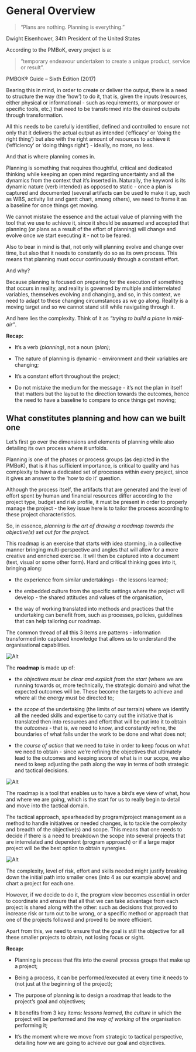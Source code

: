 # General Overview

> “Plans are nothing. Planning is everything.”

Dwight Eisenhower, 34th President of the United States

According to the PMBoK, every project is a:

> “temporary endeavour undertaken to create a unique product, service or result”.

PMBOK® Guide – Sixth Edition (2017)


Bearing this in mind, in order to create or deliver the output, there is a need to structure the way (the ‘how’) to do it, that is, given the inputs (resources, either physical or informational - such as requirements, or manpower or specific tools, etc.) that need to be transformed into the desired outputs through transformation.

All this needs to be carefully identified, defined and controlled to ensure not only that it delivers the actual output as intended (‘efficacy’ or ‘doing the right thing’) but also with the right amount of resources to achieve it (‘efficiency’ or ‘doing things right’) - ideally, no more, no less.

And that is where planning comes in.

Planning is something that requires thoughtful, critical and dedicated thinking while keeping an open mind regarding uncertainty and all the dynamics from the context that it’s inserted in. Naturally, the keyword is its dynamic nature (verb intended) as opposed to static - once a plan is captured and documented (several artifacts can be used to make it up, such as WBS, activity list and gantt chart, among others), we need to frame it as a baseline for once things get moving.

We cannot mistake the essence and the actual value of planning with the tool that we use to achieve it, since it should be assumed and accepted that planning (or plans as a result of the effort of planning) will change and evolve once we start executing it - not to be feared.

Also to bear in mind is that, not only will planning evolve and change over time, but also that it needs to constantly do so as its own process. This means that planning must occur continuously through a constant effort.

And why?

Because planning is focused on preparing for the execution of something that occurs in reality, and reality is governed by multiple and interrelated variables, themselves evolving and changing, and so, in this context, we need to adapt to these changing circumstances as we go along. Reality is a moving target and so we cannot stand still while navigating through it.

And here lies the complexity. Think of it as *“trying to build a plane in mid-air”*.

**Recap:**

* It’s a verb *(planning)*, not a noun *(plan)*;

* The nature of planning is dynamic - environment and their variables are changing;

* It’s a constant effort throughout the project;

* Do not mistake the medium for the message - it’s not the plan in itself that matters but the layout to the direction towards the outcomes, hence the need to have a baseline to compare to once things get moving;

## What constitutes planning and how can we built one

Let’s first go over the dimensions and elements of planning while also detailing its own process where it unfolds.

Planning is one of the phases or process groups (as depicted in the PMBoK), that is it has sufficient importance, is critical to quality and has complexity to have a dedicated set of processes within every project, since it gives an answer to the ‘how to do it’ question.

Although the process itself, the artifacts that are generated and the level of effort spent by human and financial resources differ according to the project type, budget and risk profile, it must be present in order to properly manage the project - the key issue here is to tailor the process according to these project characteristics.

So, in essence, *planning is the art of drawing a roadmap towards the objective(s) set out for the project.*

This roadmap is an exercise that starts with idea storming, in a collective manner bringing multi-perspective and angles that will allow for a more creative and enriched exercise. It will then be captured into a document (text, visual or some other form). Hard and critical thinking goes into it, bringing along:

* the experience from similar undertakings - the lessons learned;

* the embedded culture from the specific settings where the project will develop - the shared attitudes and values of the organisation,

* the way of working translated into methods and practices that the undertaking can benefit from, such as processes, policies, guidelines that can help tailoring our roadmap.

The common thread of all this 3 items are patterns - information transformed into captured knowledge that allows us to understand the organisational capabilities.

![Alt](images/orgpatterns.png "Organisational Patterns")

The **roadmap** is made up of:

* the *objectives must be clear and explicit from the start* (where we are running towards or, more technically, the strategic domain) and what the expected outcomes will be. These become the targets to achieve and where all the energy must be directed to;

* the *scope* of the undertaking (the limits of our terrain) where we identify all the needed skills and expertise to carry out the initiative that is translated then into resources and effort that will be put into it to obtain the *outcomes* - that is, we need to know, and constantly refine, the boundaries of what falls under the work to be done and what does not;

* the *course of action* that we need to take in order to keep focus on what we need to obtain - since we’re refining the objectives that ultimately lead to the outcomes and keeping score of what is in our scope, we also need to keep adjusting the path along the way in terms of both strategic and tactical decisions.

![Alt](images/roadmap_path1.png "Roadmap Overall")

The roadmap is a tool that enables us to have a bird’s eye view of what, how and where we are going, which is the start for us to really begin to detail and move into the tactical domain.

The tactical approach, spearheaded by program/project management as a method to handle initiatives or needed changes, is to tackle the complexity and breadth of the objective(s) and scope. This means that one needs to decide if there is a need to breakdown the scope into several projects that are interrelated and dependent (program approach) or if a large major project will be the best option to obtain synergies.

![Alt](images/roadmap_path2.jpeg "Roadmap Breakdown")

The complexity, level of risk, effort and skills needed might justify breaking down the initial path into smaller ones (into 4 as our example above) and chart a project for each one.

However, if we decide to do it, the program view becomes essential in order to coordinate and ensure that all that we can take advantage from each project is shared along with the other: such as decisions that proved to increase risk or turn out to be wrong, or a specific method or approach that one of the projects followed and proved to be more efficient.

Apart from this, we need to ensure that the goal is still the objective for all these smaller projects to obtain, not losing focus or sight.

**Recap:**

* Planning is process that fits into the overall process groups that make up a project;

* Being a process, it can be performed/executed at every time it needs to (not just at the beginning of the project);

* The purpose of planning is to design a roadmap that leads to the project’s goal and objectives;

* It benefits from 3 key items: *lessons learned*, the *culture* in which the project will be performed and the *way of working* of the organisation performing it;

* It’s the moment where we move from strategic to tactical perspective, detailing how we are going to achieve our goal and objectives.
